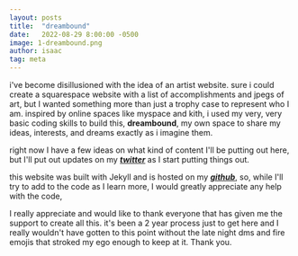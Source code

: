 ```yaml
---
layout: posts
title:  "dreambound"
date:   2022-08-29 8:00:00 -0500
image: 1-dreambound.png
author: isaac
tag: meta
---
```

i've become disillusioned with the idea of an artist website. sure i could create a squarespace website with a list of accomplishments and jpegs of art, but I wanted something more than just a trophy case to represent who I am. inspired by online spaces like myspace and kith, i used my very, very basic coding skills to build this, **dreambound**, my own space to share my ideas, interests, and dreams exactly as i imagine them.

right now I have a few ideas on what kind of content I'll be putting out here, but I'll put out updates on my [***twitter***](https://twitter.com/isaacxbizarro) as I start putting things out.

this website was built with Jekyll and is hosted on my [***github***](https://github.com/dreamboundspace/dreamboundspace.github.io), so, while I'll try to add to the code as I learn more, I would greatly appreciate any help with the code,

I really appreciate and would like to thank everyone that has given me the support to create all this. it's been a 2 year process just to get here and I really wouldn't have gotten to this point without the late night dms and fire emojis that stroked my ego enough to keep at it. Thank you.